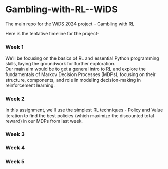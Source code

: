 # Gambling-with-RL--WiDS
The main repo for the WiDS 2024 project - Gambling with RL

Here is the tentative timeline for the project-
### Week 1
We'll be focusing on the basics of RL and essential Python programming skills, laying the groundwork for further exploration.  <br/>
Our main aim would be to get a general intro to RL and explore the fundamentals of Markov Decision Processes (MDPs), focusing on their structure, components, and role in modeling decision-making in reinforcement learning.

### Week 2 
In this assignment, we'll use the simplest RL techniques - Policy and Value iteration to find the best policies (which maximize the discounted total reward) in our MDPs from last week.
### Week 3 
### Week 4 
### Week 5 
